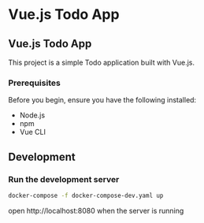 # Vue.js Todo App

## Vue.js Todo App

This project is a simple Todo application built with Vue.js.

### Prerequisites

Before you begin, ensure you have the following installed:

- Node.js
- npm
- Vue CLI

## Development

### Run the development server

```bash
docker-compose -f docker-compose-dev.yaml up
```
open http://localhost:8080 when the server is running